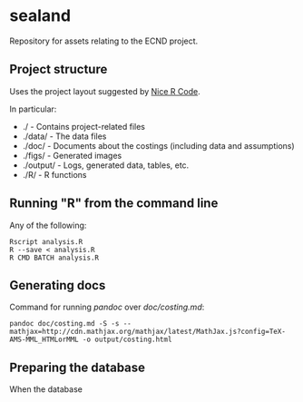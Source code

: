 sealand
=======

Repository for assets relating to the ECND project.


## Project structure

Uses the project layout suggested by [Nice R Code](http://nicercode.github.io/blog/2013-04-05-projects/).

In particular:

* ./ - Contains project-related files
* ./data/ - The data files
* ./doc/ - Documents about the costings (including data and assumptions)
* ./figs/ - Generated images
* ./output/ - Logs, generated data, tables, etc.
* ./R/ - R functions


## Running "R" from the command line

Any of the following:

    Rscript analysis.R
    R --save < analysis.R
    R CMD BATCH analysis.R


## Generating docs

Command for running *pandoc* over *doc/costing.md*:

    pandoc doc/costing.md -S -s --mathjax=http://cdn.mathjax.org/mathjax/latest/MathJax.js?config=TeX-AMS-MML_HTMLorMML -o output/costing.html


## Preparing the database

When the database
